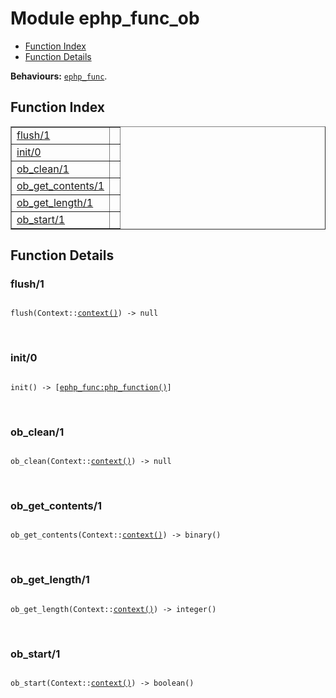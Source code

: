 

# Module ephp_func_ob #
* [Function Index](#index)
* [Function Details](#functions)

__Behaviours:__ [`ephp_func`](ephp_func.md).
<a name="index"></a>

## Function Index ##


<table width="100%" border="1" cellspacing="0" cellpadding="2" summary="function index"><tr><td valign="top"><a href="#flush-1">flush/1</a></td><td></td></tr><tr><td valign="top"><a href="#init-0">init/0</a></td><td></td></tr><tr><td valign="top"><a href="#ob_clean-1">ob_clean/1</a></td><td></td></tr><tr><td valign="top"><a href="#ob_get_contents-1">ob_get_contents/1</a></td><td></td></tr><tr><td valign="top"><a href="#ob_get_length-1">ob_get_length/1</a></td><td></td></tr><tr><td valign="top"><a href="#ob_start-1">ob_start/1</a></td><td></td></tr></table>


<a name="functions"></a>

## Function Details ##

<a name="flush-1"></a>

### flush/1 ###


<pre><code>
flush(Context::<a href="#type-context">context()</a>) -&gt; null
</code></pre>
<br />


<a name="init-0"></a>

### init/0 ###


<pre><code>
init() -&gt; [<a href="ephp_func.md#type-php_function">ephp_func:php_function()</a>]
</code></pre>
<br />


<a name="ob_clean-1"></a>

### ob_clean/1 ###


<pre><code>
ob_clean(Context::<a href="#type-context">context()</a>) -&gt; null
</code></pre>
<br />


<a name="ob_get_contents-1"></a>

### ob_get_contents/1 ###


<pre><code>
ob_get_contents(Context::<a href="#type-context">context()</a>) -&gt; binary()
</code></pre>
<br />


<a name="ob_get_length-1"></a>

### ob_get_length/1 ###


<pre><code>
ob_get_length(Context::<a href="#type-context">context()</a>) -&gt; integer()
</code></pre>
<br />


<a name="ob_start-1"></a>

### ob_start/1 ###


<pre><code>
ob_start(Context::<a href="#type-context">context()</a>) -&gt; boolean()
</code></pre>
<br />


